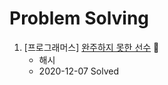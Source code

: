 # Problem Solving  

1. [프로그래머스] [완주하지 못한 선수](https://programmers.co.kr/learn/courses/30/lessons/42576?language=python3) 📎
    - 해시
    - 2020-12-07 Solved
